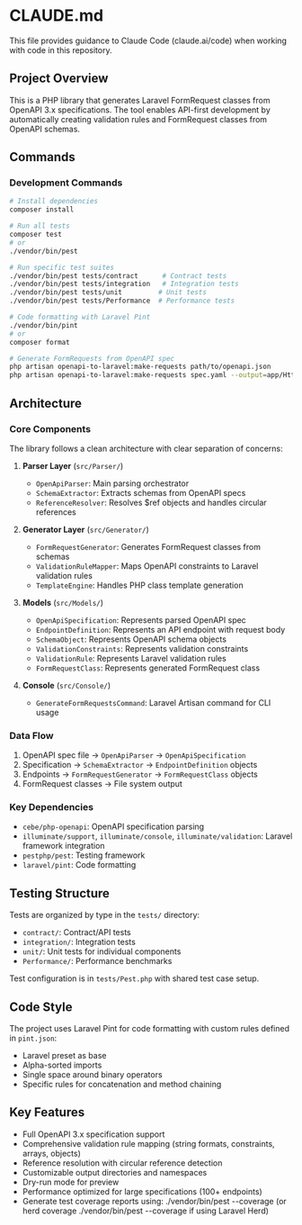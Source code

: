 # CLAUDE.md

This file provides guidance to Claude Code (claude.ai/code) when working with code in this repository.

## Project Overview

This is a PHP library that generates Laravel FormRequest classes from OpenAPI 3.x specifications. The tool enables API-first development by automatically creating validation rules and FormRequest classes from OpenAPI schemas.

## Commands

### Development Commands
```bash
# Install dependencies
composer install

# Run all tests
composer test
# or
./vendor/bin/pest

# Run specific test suites
./vendor/bin/pest tests/contract      # Contract tests
./vendor/bin/pest tests/integration   # Integration tests
./vendor/bin/pest tests/unit         # Unit tests
./vendor/bin/pest tests/Performance  # Performance tests

# Code formatting with Laravel Pint
./vendor/bin/pint
# or
composer format

# Generate FormRequests from OpenAPI spec
php artisan openapi-to-laravel:make-requests path/to/openapi.json
php artisan openapi-to-laravel:make-requests spec.yaml --output=app/Http/Requests/Api --namespace="App\\Http\\Requests\\Api" --force --verbose
```

## Architecture

### Core Components

The library follows a clean architecture with clear separation of concerns:

1. **Parser Layer** (`src/Parser/`)
   - `OpenApiParser`: Main parsing orchestrator
   - `SchemaExtractor`: Extracts schemas from OpenAPI specs
   - `ReferenceResolver`: Resolves $ref objects and handles circular references

2. **Generator Layer** (`src/Generator/`)
   - `FormRequestGenerator`: Generates FormRequest classes from schemas
   - `ValidationRuleMapper`: Maps OpenAPI constraints to Laravel validation rules
   - `TemplateEngine`: Handles PHP class template generation

3. **Models** (`src/Models/`)
   - `OpenApiSpecification`: Represents parsed OpenAPI spec
   - `EndpointDefinition`: Represents an API endpoint with request body
   - `SchemaObject`: Represents OpenAPI schema objects
   - `ValidationConstraints`: Represents validation constraints
   - `ValidationRule`: Represents Laravel validation rules
   - `FormRequestClass`: Represents generated FormRequest class

4. **Console** (`src/Console/`)
   - `GenerateFormRequestsCommand`: Laravel Artisan command for CLI usage

### Data Flow
1. OpenAPI spec file → `OpenApiParser` → `OpenApiSpecification`
2. Specification → `SchemaExtractor` → `EndpointDefinition` objects
3. Endpoints → `FormRequestGenerator` → `FormRequestClass` objects
4. FormRequest classes → File system output

### Key Dependencies
- `cebe/php-openapi`: OpenAPI specification parsing
- `illuminate/support`, `illuminate/console`, `illuminate/validation`: Laravel framework integration
- `pestphp/pest`: Testing framework
- `laravel/pint`: Code formatting

## Testing Structure

Tests are organized by type in the `tests/` directory:
- `contract/`: Contract/API tests
- `integration/`: Integration tests
- `unit/`: Unit tests for individual components
- `Performance/`: Performance benchmarks

Test configuration is in `tests/Pest.php` with shared test case setup.

## Code Style

The project uses Laravel Pint for code formatting with custom rules defined in `pint.json`:
- Laravel preset as base
- Alpha-sorted imports
- Single space around binary operators
- Specific rules for concatenation and method chaining

## Key Features
- Full OpenAPI 3.x specification support
- Comprehensive validation rule mapping (string formats, constraints, arrays, objects)
- Reference resolution with circular reference detection
- Customizable output directories and namespaces
- Dry-run mode for preview
- Performance optimized for large specifications (100+ endpoints)
- Generate test coverage reports using: ./vendor/bin/pest --coverage (or herd coverage ./vendor/bin/pest --coverage if using Laravel Herd)
